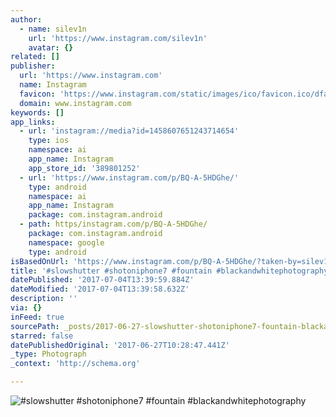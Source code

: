 ```yaml
---
author:
  - name: silev1n
    url: 'https://www.instagram.com/silev1n'
    avatar: {}
related: []
publisher:
  url: 'https://www.instagram.com'
  name: Instagram
  favicon: 'https://www.instagram.com/static/images/ico/favicon.ico/dfa85bb1fd63.ico'
  domain: www.instagram.com
keywords: []
app_links:
  - url: 'instagram://media?id=1458607651243714654'
    type: ios
    namespace: ai
    app_name: Instagram
    app_store_id: '389801252'
  - url: 'https://www.instagram.com/p/BQ-A-5HDGhe/'
    type: android
    namespace: ai
    app_name: Instagram
    package: com.instagram.android
  - path: https/instagram.com/p/BQ-A-5HDGhe/
    package: com.instagram.android
    namespace: google
    type: android
isBasedOnUrl: 'https://www.instagram.com/p/BQ-A-5HDGhe/?taken-by=silev1n'
title: '#slowshutter #shotoniphone7 #fountain #blackandwhitephotography'
datePublished: '2017-07-04T13:39:59.884Z'
dateModified: '2017-07-04T13:39:58.632Z'
description: ''
via: {}
inFeed: true
sourcePath: _posts/2017-06-27-slowshutter-shotoniphone7-fountain-blackandwhitephotogra.md
starred: false
datePublishedOriginal: '2017-06-27T10:28:47.441Z'
_type: Photograph
_context: 'http://schema.org'

---
```

![#slowshutter #shotoniphone7 #fountain #blackandwhitephotography](https://scontent.cdninstagram.com/t51.2885-15/s640x640/sh0.08/e35/16788507_1447365511974235_5559493040462102528_n.jpg)